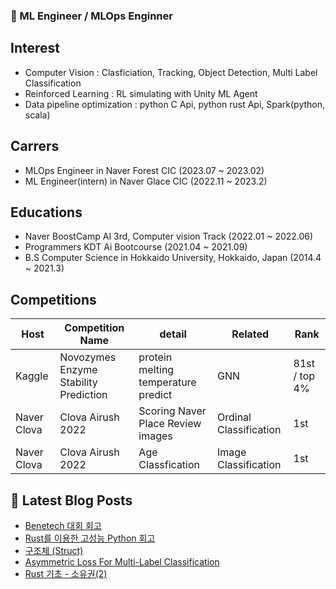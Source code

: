 ### 📖 ML Engineer / MLOps Enginner

## Interest
- Computer Vision : Clasficiation, Tracking, Object Detection, Multi Label Classification
- Reinforced Learning : RL simulating with Unity ML Agent
- Data pipeline optimization : python C Api, python rust Api, Spark(python, scala)

## Carrers
- MLOps Engineer in Naver Forest CIC (2023.07 ~ 2023.02)
- ML Engineer(intern) in Naver Glace CIC (2022.11 ~ 2023.2)

## Educations
- Naver BoostCamp AI 3rd, Computer vision Track (2022.01 ~ 2022.06)
- Programmers KDT Ai Bootcourse (2021.04 ~ 2021.09)
- B.S Computer Science in Hokkaido University, Hokkaido, Japan (2014.4 ~ 2021.3)

## Competitions
| Host | Competition Name | detail | Related | Rank |
| - | - | - | - | - |
| Kaggle | Novozymes Enzyme Stability Prediction | protein melting temperature predict| GNN | 81st / top 4% |
| Naver Clova | Clova Airush 2022 | Scoring Naver Place Review images | Ordinal Classification | 1st |
| Naver Clova | Clova Airush 2022 | Age Classfication | Image Classification | 1st |

## 📘 Latest Blog Posts
<!-- BLOG-POST-LIST:START -->
- [Benetech 대회 회고](https://qphone.tistory.com/13)
- [Rust를 이용한 고성능 Python 회고](https://qphone.tistory.com/12)
- [구조체 &lpar;Struct&rpar;](https://qphone.tistory.com/11)
- [Asymmetric Loss For Multi-Label Classification](https://qphone.tistory.com/10)
- [Rust 기초 - 소유권&lpar;2&rpar;](https://qphone.tistory.com/9)
<!-- BLOG-POST-LIST:END -->
